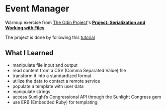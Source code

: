 # Event Manager
Warmup exercise from [The Odin Project](http://theodinproject.com)'s  [**Project: Serialization and Working with Files**](http://www.theodinproject.com/ruby-programming/file-i-o-and-serialization)

The project is done by following this [tutorial](http://tutorials.jumpstartlab.com/projects/eventmanager.html#eventmanager)

## What I Learned
- manipulate file input and output
- read content from a CSV (Comma Separated Value) file
- transform it into a standardized format
- utilize the data to contact a remote service
- populate a template with user data
- manipulate strings
- access Sunlight’s Congressional API through the Sunlight Congress gem
- use ERB (Embedded Ruby) for templating
